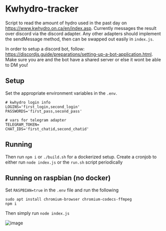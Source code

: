 # Kwhydro-tracker

Script to read the amount of hydro used in the past day on https://www.kwhydro.on.ca/en/index.asp. Currently messages the result over discord via the discord adapter. Any other adapters should implement the sendMessage method, then can be swapped out easily in `index.js`.

In order to setup a discord bot, follow: https://discordjs.guide/preparations/setting-up-a-bot-application.html. Make sure you are and the bot have a shared server or else it wont be able to DM you!

## Setup

Set the appropriate environment variables in the `.env`.

```
# kwhydro login info
LOGINS='first_login,second_login'
PASSWORDS='first_pass,second_pass'

# vars for telegram adapter
TELEGRAM_TOKEN=
CHAT_IDS='first_chatid,second_chatid'

```

## Running

Then run `npm i` or `./build.sh` for a dockerized setup. Create a cronjob to either run `node index.js` or the `run.sh` script periodically

## Running on raspbian (no docker)

Set `RASPBIAN=true` in the `.env` file and run the following

```
sudo apt install chromium-browser chromium-codecs-ffmpeg
npm i
```

Then simply run `node index.js`

![image](https://user-images.githubusercontent.com/5509365/114325066-1504bc00-9afc-11eb-9c71-a3bfef3b0afb.png)
